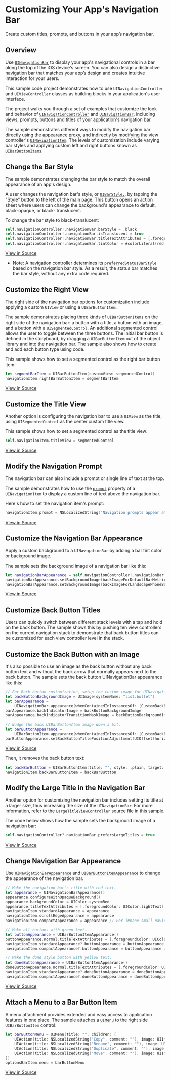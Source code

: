 # Customizing Your App's Navigation Bar

Create custom titles, prompts, and buttons in your app’s navigation bar.

## Overview

Use [`UINavigationBar`](https://developer.apple.com/documentation/uikit/uinavigationbar) to display your app's navigational controls in a bar along the top of the iOS device's screen. You can also design a distinctive navigation bar that matches your app’s design and creates intuitive interaction for your users.

This sample code project demonstrates how to use `UINavigationController` and `UIViewController` classes as building blocks in your application's user interface.

The project walks you through a set of examples that customize  the look and behavior of [`UINavigationController`](https://developer.apple.com/documentation/uikit/uinavigationcontroller) and [`UINavigationBar`](https://developer.apple.com/documentation/uikit/uinavigationbar), including views, prompts, buttons and titles of your application's navigation bar.

The sample demonstrates different ways to modify the navigation bar directly using the appearance proxy, and indirectly by modifying the view controller's [`UINavigationItem`](https://developer.apple.com/documentation/uikit/uinavigationitem). The levels of customization include varying bar styles and applying custom left and right buttons known as [`UIBarButtonItems`](https://developer.apple.com/documentation/uikit/uibarbuttonitem).

## Change the Bar Style

The sample demonstrates changing the bar style to match the overall appearance of an app's design.

A user changes the navigation bar's style, or [`UIBarStyle.`](https://developer.apple.com/documentation/uikit/uibarstyle), by tapping the "Style" button to the left of the main page. This button opens an action sheet where users can change the background's appearance to default, black-opaque, or black- translucent.

To change the bar style to black-translucent:

``` swift
self.navigationController!.navigationBar.barStyle = .black
self.navigationController!.navigationBar.isTranslucent = true
self.navigationController!.navigationBar.titleTextAttributes = [.foregroundColor: UIColor.white]
self.navigationController!.navigationBar.tintColor = #colorLiteral(red: 1, green: 0.99997437, blue: 0.9999912977, alpha: 1)
```
[View in Source](x-source-tag://BarStyleExample)

- Note: A navigation controller determines its [`preferredStatusBarStyle`](https://developer.apple.com/documentation/uikit/uiviewcontroller/1621416-preferredstatusbarstyle) based on the navigation bar style. As a result, the status bar matches the bar style, without any extra code required.

## Customize the Right View

The right side of the navigation bar options for customization include applying a custom `UIView` or using a `UIBarButtonItem`.

The sample demonstrates placing three kinds of `UIBarButtonItems` on the right side of the navigation bar: a button with a title, a button with an image, and a button with a `UISegmentedControl`. An additional segmented control allows the user to toggle between the three buttons. The initial bar button is defined in the storyboard, by dragging a `UIBarButtonItem` out of the object library and into the navigation bar. The sample also shows how to create and add each button type using code.

This sample shows how to set a segmented control as the right bar button item:

``` swift
let segmentBarItem = UIBarButtonItem(customView: segmentedControl)
navigationItem.rightBarButtonItem = segmentBarItem
```
[View in Source](x-source-tag://CustomRightViewExample)

## Customize the Title View

Another option is configuring the navigation bar to use a `UIView` as the title, using `UISegmentedControl` as the center custom title view.

This sample shows how to set a segmented control as the title view:

``` swift
self.navigationItem.titleView = segmentedControl
```
[View in Source](x-source-tag://CustomTitleViewExample)

## Modify the Navigation Prompt

The navigation bar can also include a prompt or single line of text at the top.

The sample demonstrates how to use the [`prompt`](https://developer.apple.com/documentation/uikit/uinavigationitem/1624930-prompt) property of a `UINavigationItem` to display a custom line of text above the navigation bar.

Here's how to set the navigation item's prompt:

``` swift
navigationItem.prompt = NSLocalizedString("Navigation prompts appear at the top.", comment: "")
```
[View in Source](x-source-tag://PromptExample)

## Customize the Navigation Bar Appearance

Apply a custom background to a `UINavigationBar` by adding a bar tint color or background image.

The sample sets the background image of a navigation bar like this:

``` swift
let navigationBarAppearance = self.navigationController!.navigationBar
navigationBarAppearance.setBackgroundImage(backImageForDefaultBarMetrics, for: .default)
navigationBarAppearance.setBackgroundImage(backImageForLandscapePhoneBarMetrics, for: .compact)
```
[View in Source](x-source-tag://BackgroundImageExample)

## Customize Back Button Titles

Users can quickly switch between different stack levels with a tap and hold on the back button. The sample shows this by pushing ten view controllers on the current navigation stack to demonstrate that back button titles can be customized for each view controller level in the stack.

## Customize the Back Button with an Image

It's also possible to use an image as the back button without any back button text and without the back arrow that normally appears next to the back button. The sample sets the back button UINavigationBar appearance like this:

``` swift
// For Back button customization, setup the custom image for UINavigationBar inside CustomBackButtonNavController.
let backButtonBackgroundImage = UIImage(systemName: "list.bullet")
let barAppearance =
    UINavigationBar.appearance(whenContainedInInstancesOf: [CustomBackButtonNavController.self])
barAppearance.backIndicatorImage = backButtonBackgroundImage
barAppearance.backIndicatorTransitionMaskImage = backButtonBackgroundImage

// Nudge the back UIBarButtonItem image down a bit.
let barButtonAppearance =
    UIBarButtonItem.appearance(whenContainedInInstancesOf: [CustomBackButtonNavController.self])
barButtonAppearance.setBackButtonTitlePositionAdjustment(UIOffset(horizontal: 0, vertical: -5), for: .default)
```
[View in Source](x-source-tag://BackImageButtonExample)

Then, it removes the back button text:

``` swift
let backBarButtton = UIBarButtonItem(title: "", style: .plain, target: nil, action: nil)
navigationItem.backBarButtonItem = backBarButtton
```

## Modify the Large Title in the Navigation Bar

Another option for customizing the navigation bar includes setting its title at a larger size, thus increasing the size of the `UINavigationBar`. For more information, refer to the `LargeTitleViewController` source file in this sample.

The code below shows how the sample sets the background image of a navigation bar:

``` swift
self.navigationController?.navigationBar.prefersLargeTitles = true
```
[View in Source](x-source-tag://LargeTitleExample)

## Change Navigation Bar Appearance

Use [`UINavigationBarAppearance`](https://developer.apple.com/documentation/uikit/uinavigationbarappearance) and [`UIBarButtonItemAppearance`](https://developer.apple.com/documentation/uikit/uibarbuttonitemappearance) to change the appearance of the navigation bar.

``` swift
// Make the navigation bar's title with red text.
let appearance = UINavigationBarAppearance()
appearance.configureWithOpaqueBackground()
appearance.backgroundColor = UIColor.systemRed
appearance.titleTextAttributes = [.foregroundColor: UIColor.lightText] // With a red background, make the title more readable.
navigationItem.standardAppearance = appearance
navigationItem.scrollEdgeAppearance = appearance
navigationItem.compactAppearance = appearance // For iPhone small navigation bar in landscape.

// Make all buttons with green text.
let buttonAppearance = UIBarButtonItemAppearance()
buttonAppearance.normal.titleTextAttributes = [.foregroundColor: UIColor.systemGreen]
navigationItem.standardAppearance?.buttonAppearance = buttonAppearance
navigationItem.compactAppearance?.buttonAppearance = buttonAppearance // For iPhone small navigation bar in landscape.

// Make the done style button with yellow text.
let doneButtonAppearance = UIBarButtonItemAppearance()
doneButtonAppearance.normal.titleTextAttributes = [.foregroundColor: UIColor.systemYellow]
navigationItem.standardAppearance?.doneButtonAppearance = doneButtonAppearance
navigationItem.compactAppearance?.doneButtonAppearance = doneButtonAppearance // For iPhone small navigation bar in landscape.
```
 [View in Source](x-source-tag://AppearanceExample)
 
## Attach a Menu to a Bar Button Item

A menu attachment provides extended and easy access to application features in one place. The sample attaches a [`UIMenu`](https://developer.apple.com/documentation/uikit/uimenu) to the right side `UIBarButtonItem` control:

``` swift
let barButtonMenu = UIMenu(title: "", children: [
    UIAction(title: NSLocalizedString("Copy", comment: ""), image: UIImage(systemName: "doc.on.doc"), handler: menuHandler),
    UIAction(title: NSLocalizedString("Rename", comment: ""), image: UIImage(systemName: "pencil"), handler: menuHandler),
    UIAction(title: NSLocalizedString("Duplicate", comment: ""), image: UIImage(systemName: "plus.square.on.square"), handler: menuHandler),
    UIAction(title: NSLocalizedString("Move", comment: ""), image: UIImage(systemName: "folder"), handler: menuHandler)
])
optionsBarItem.menu = barButtonMenu
```
 [View in Source](x-source-tag://MenuExample)
